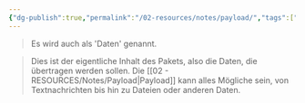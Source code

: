 ```yaml
---
{"dg-publish":true,"permalink":"/02-resources/notes/payload/","tags":["netzwerk/ip"],"noteIcon":""}
---
```


>Es wird auch als 'Daten' genannt.  

>Dies ist der eigentliche Inhalt des Pakets, also die Daten, die übertragen werden sollen. Die [[02 - RESOURCES/Notes/Payload\|Payload]] kann alles Mögliche sein, von Textnachrichten bis hin zu Dateien oder anderen Daten.
